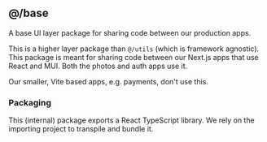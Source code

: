 ## @/base

A base UI layer package for sharing code between our production apps.

This is a higher layer package than `@/utils` (which is framework agnostic).
This package is meant for sharing code between our Next.js apps that use React
and MUI. Both the photos and auth apps use it.

Our smaller, Vite based apps, e.g. payments, don't use this.

### Packaging

This (internal) package exports a React TypeScript library. We rely on the
importing project to transpile and bundle it.

